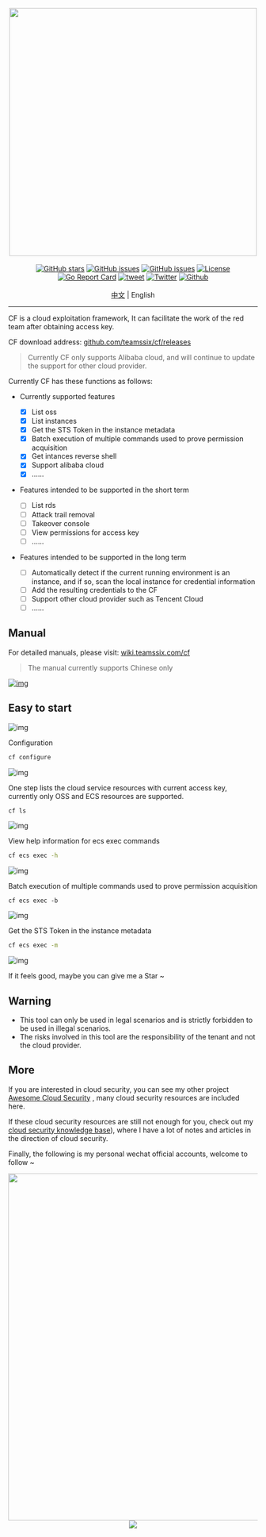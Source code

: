 <p align="center">
<img width="500" src="https://cdn.jsdelivr.net/gh/teamssix/BlogImages/imgs/202207022209168.png"><br><br>
<a href="https://github.com/teamssix/cf/stargazers"><img alt="GitHub stars" src="https://img.shields.io/github/stars/teamssix/cf" /></a>
<a href="https://github.com/teamssix/cf/issues"><img alt="GitHub issues" src="https://img.shields.io/github/issues/teamssix/cf" /></a>
<a href="https://github.com/teamssix/cf/releases"><img alt="GitHub issues" src="https://img.shields.io/github/release/teamssix/cf" /></a> 
<a href="https://github.com/teamssix/cf/blob/main/LICENSE"><img alt="License" src="https://img.shields.io/badge/License-Apache%202.0-blue.svg" /></a>
<a href="https://goreportcard.com/report/github.com/teamssix/cf"><img alt="Go Report Card" src="https://goreportcard.com/badge/github.com/teamssix/cf" /></a>
<a href="https://twitter.com/intent/tweet/?text=CF%2C%20an%20amazing%20cloud%20exploitation%20framework%0Ahttps%3A%2F%2Fgithub.com%2Fteamssix%2Fcf%0A%23cloud%20%23security%20%23cloudsecurity%20%23cybersecurtiy"><img alt="tweet" src="https://img.shields.io/twitter/url?url=https://github.com/teamssix/cf" /></a>
<a href="https://twitter.com/teamssix"><img alt="Twitter" src="https://img.shields.io/twitter/url/https/twitter.com/teamssix.svg?style=social&label=Follow%20the%20author" /></a>
<a href="https://github.com/teamssix"><img alt="Github" src="https://img.shields.io/github/followers/TeamsSix?style=social" /></a><br></br>
<a href="README.md">中文</a> | English
</p>


---

CF is a cloud exploitation framework, It can facilitate the work of the red team after obtaining access key.

CF download address: [github.com/teamssix/cf/releases](https://github.com/teamssix/cf/releases)

> Currently CF only supports Alibaba cloud, and will continue to update the support for other cloud provider.

Currently CF has these functions as follows: 

* Currently supported features

  - [x] List oss
  - [x] List instances
  - [x] Get the STS Token in the instance metadata
  - [x] Batch execution of multiple commands used to prove permission acquisition
  - [x] Get intances reverse shell
  - [x] Support alibaba cloud
  - [x] ......
* Features intended to be supported in the short term
  - [ ] List rds
  - [ ] Attack trail removal
  - [ ] Takeover console
  - [ ] View permissions for access key
  - [ ] ......
* Features intended to be supported in the long term

  - [ ] Automatically detect if the current running environment is an instance, and if so, scan the local instance for credential information
  - [ ] Add the resulting credentials to the CF
  - [ ] Support other cloud provider such as Tencent Cloud
  - [ ] ......

## Manual

For detailed manuals, please visit: [wiki.teamssix.com/cf](https://wiki.teamssix.com/cf)

> The manual currently supports Chinese only

[![img](https://cdn.jsdelivr.net/gh/teamssix/BlogImages/imgs/202207022242767.png)](https://wiki.teamssix.com/cf)

## Easy to start

![img](https://cdn.jsdelivr.net/gh/teamssix/BlogImages/imgs/202207022240064.png)

Configuration

```bash
cf configure
```

![img](https://cdn.jsdelivr.net/gh/teamssix/BlogImages/imgs/202207022241064.png)

One step lists the cloud service resources with current access key, currently only OSS and ECS resources are supported.

```bash
cf ls
```

![img](https://cdn.jsdelivr.net/gh/teamssix/BlogImages/imgs/202207022242810.png)

View help information for ecs exec commands

```bash
cf ecs exec -h
```

![img](https://cdn.jsdelivr.net/gh/teamssix/BlogImages/imgs/202207022215293.png)

Batch execution of multiple commands used to prove permission acquisition

```
cf ecs exec -b
```

![img](https://cdn.jsdelivr.net/gh/teamssix/BlogImages/imgs/202207022241381.png)

Get the STS Token in the instance metadata

```bash
cf ecs exec -m
```

![img](https://cdn.jsdelivr.net/gh/teamssix/BlogImages/imgs/202207022241672.png)

If it feels good, maybe you can give me a Star ~

## Warning

* This tool can only be used in legal scenarios and is strictly forbidden to be used in illegal scenarios.
* The risks involved in this tool are the responsibility of the tenant and not the cloud provider.

## More

If you are interested in cloud security, you can see my other project [Awesome Cloud Security](https://github.com/teamssix/awesome-cloud-security) , many cloud security resources are included here.

If these cloud security resources are still not enough for you, check out my [cloud security knowledge base](https://wiki.teamssix.com/)), where I have a lot of notes and articles in the direction of cloud security.

Finally, the following is my personal wechat official accounts, welcome to follow ~

<div align=center><img width="700" src="https://cdn.jsdelivr.net/gh/teamssix/BlogImages/imgs/202204152148071.png" div align=center/></div>

<div align=center><img src="https://api.star-history.com/svg?repos=teamssix/cf&type=Timeline" div align=center/></div>









